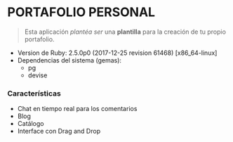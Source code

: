 # PORTAFOLIO PERSONAL

> Esta aplicación _plantéa ser_ una **plantilla** para la creación de tu propio portafolio.

- Version de Ruby: 2.5.0p0 (2017-12-25 revision 61468) [x86_64-linux]
- Dependencias del sistema (gemas):
  * pg
  * devise

### Características

- Chat en tiempo real para los comentarios
- Blog
- Catálogo
- Interface con Drag and Drop

